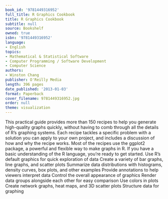 ```yaml
---
book_id: '9781449316952'
full_title: R Graphics Cookbook
title: R Graphics Cookbook
subtitle: null
source: Bookshelf
owned: true
isbn: '9781449316952'
language:
- English
topics:
- Mathematical & Statistical Software
- Computer Programming / Software Development
- Computer Science
authors:
- Winston Chang
publisher: O'Reilly Media
length: 396 pages
date_published: '2013-01-03'
format: Paperback
cover_filename: 9781449316952.jpg
order: null
theme: visualization
---
```

This practical guide provides more than 150 recipes to help you generate high-quality graphs quickly, without having to comb through all the details of R’s graphing systems. Each recipe tackles a specific problem with a solution you can apply to your own project, and includes a discussion of how and why the recipe works.
Most of the recipes use the ggplot2 package, a powerful and flexible way to make graphs in R. If you have a basic understanding of the R language, you’re ready to get started.
Use R’s default graphics for quick exploration of data
Create a variety of bar graphs, line graphs, and scatter plots
Summarize data distributions with histograms, density curves, box plots, and other examples
Provide annotations to help viewers interpret data
Control the overall appearance of graphics
Render data groups alongside each other for easy comparison
Use colors in plots
Create network graphs, heat maps, and 3D scatter plots
Structure data for graphing
